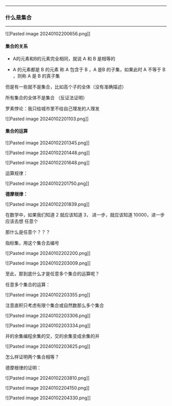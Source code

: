 ***

### 什么是集合
---
![[Pasted image 20240102200656.png]]

#### 集合的关系

- A的元素和B的元素完全相同，就说 A 和 B 是相等的

- A 的元素都是 B 的元素 称 A 包含于 B ，A 是B 的子集，如果此时 A 不等于 B ，则称 A 是 B 的真子集

但是有一些就不是集合，比如高个子的全体（没有准确描述）

所有集合的全体不是集合 （反证法证明）

罗素悖论：我只给城市里不给自己理发的人理发

![[Pasted image 20240102201103.png]]


#### 集合的运算

 ![[Pasted image 20240102201345.png]]

![[Pasted image 20240102201448.png]]

![[Pasted image 20240102201648.png]]


运算规律：

![[Pasted image 20240102201750.png]]

**德摩根律：**

![[Pasted image 20240102201839.png]]


在数学中，如果我们知道 2 就应该知道 3， 进一步，就应该知道 10000，进一步应该去想 任意个

那什么是任意个？？？

指标集，用这个集合去编号

![[Pasted image 20240102202200.png]]

![[Pasted image 20240102203009.png]]

至此，那到底什么才是任意多个集合的运算呢？

任意多个集合的运算：

![[Pasted image 20240102203355.png]]

注意直积只考虑有限个集合或自然数那么多个集合

![[Pasted image 20240102203306.png]]

![[Pasted image 20240102203334.png]]


并的余集编程余集的交，交的余集变成余集的并

![[Pasted image 20240102203625.png]]


怎么样证明两个集合相等？

德摩根律的证明：

![[Pasted image 20240102203810.png]]

![[Pasted image 20240102204150.png]]

![[Pasted image 20240102204330.png]]



